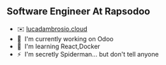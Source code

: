 Software Engineer At Rapsodoo
-------------------------
* ✉️ <a href="https://www.lucadambrosio.cloud/">lucadambrosio.cloud</a>
* 🚀  I'm currently working on Odoo
* 🧠  I'm learning React,Docker
* ⚡  I'm secretly Spiderman... but don't tell anyone


